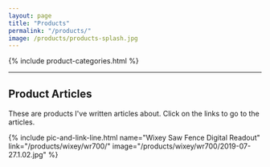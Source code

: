 ```yaml
---
layout: page
title: "Products"
permalink: "/products/"
image: /products/products-splash.jpg
---
```

{% include product-categories.html %}

<hr class="hr-thick" style="margin-bottom: 30px;">

## Product Articles

These are products I've written articles about. Click on the links to go to the articles.

{% include pic-and-link-line.html
  name="Wixey Saw Fence Digital Readout"
  link="/products/wixey/wr700/"
  image="/products/wixey/wr700/2019-07-27.1.02.jpg" %}
